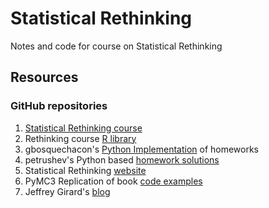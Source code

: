 # Statistical Rethinking

Notes and code for course on Statistical Rethinking

## Resources

### GitHub repositories

1. [Statistical Rethinking course](https://github.com/rmcelreath/statrethinking_winter2019)
1. Rethinking course [R library](https://github.com/rmcelreath/rethinking/tree/Experimental)
1. gbosquechacon's [Python Implementation](https://github.com/gbosquechacon/statrethink_course_in_pymc3) of homeworks
1. petrushev's Python based [homework solutions](https://github.com/petrushev/statistical-rethinking)
1. Statistical Rethinking [website](https://xcelab.net/rm/statistical-rethinking/)
1. PyMC3 Replication of book [code examples](https://github.com/pymc-devs/resources/tree/master/Rethinking)
1. Jeffrey Girard's [blog](https://jmgirard.com/blog/)